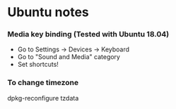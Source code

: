 # Ubuntu notes

### Media key binding (Tested with Ubuntu 18.04)
- Go to Settings -> Devices -> Keyboard
- Go to "Sound and Media" category
- Set shortcuts!

### To change timezone
dpkg-reconfigure tzdata
